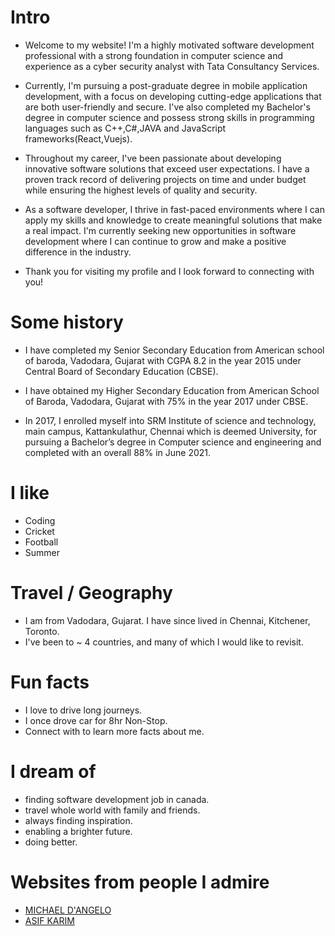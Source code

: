 # Intro

- Welcome to my website! I'm a highly motivated software development professional with a strong foundation in computer science and experience as a cyber security analyst with Tata Consultancy Services.

- Currently, I'm pursuing a post-graduate degree in mobile application development, with a focus on developing cutting-edge applications that are both user-friendly and secure. I've also completed my Bachelor's degree in computer science and possess strong skills in programming languages such as C++,C#,JAVA and JavaScript frameworks(React,Vuejs).

- Throughout my career, I've been passionate about developing innovative software solutions that exceed user expectations. I have a proven track record of delivering projects on time and under budget while ensuring the highest levels of quality and security.

- As a software developer, I thrive in fast-paced environments where I can apply my skills and knowledge to create meaningful solutions that make a real impact. I'm currently seeking new opportunities in software development where I can continue to grow and make a positive difference in the industry.

- Thank you for visiting my profile and I look forward to connecting with you!

# Some history

- I have completed my Senior Secondary Education from American school of baroda, Vadodara, Gujarat with CGPA 8.2 in the year 2015 under Central Board of Secondary Education (CBSE).

- I have obtained my Higher Secondary Education from American School of Baroda, Vadodara, Gujarat with 75% in the year 2017 under CBSE.

- In 2017, I enrolled myself into SRM Institute of science and technology, main campus, Kattankulathur, Chennai which is deemed University, for pursuing a Bachelor’s degree in Computer science and engineering and completed with an overall 88% in June 2021.

# I like

- Coding
- Cricket
- Football
- Summer

# Travel / Geography

- I am from Vadodara, Gujarat. I have since lived in Chennai, Kitchener, Toronto.
- I've been to ~ 4 countries, and many of which I would like to revisit.

# Fun facts

- I love to drive long journeys.
- I once drove car for 8hr Non-Stop.
- Connect with to learn more facts about me.

# I dream of

- finding software development job in canada.
- travel whole world with family and friends.
- always finding inspiration.
- enabling a brighter future.
- doing better.

# Websites from people I admire

- [MICHAEL D'ANGELO](https://mldangelo.com/)
- [ASIF KARIM](https://asif-karim.vercel.app)

